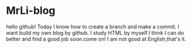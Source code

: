 # MrLi-blog
hello github!
Today I know how to create a branch and make a commit.
I want build my own blog by github.
I study HTML by myself.I think I can do better and find a good job soon.come on!
I am not good at English,that's it.
